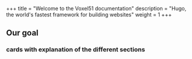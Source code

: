 +++
title = "Welcome to the Voxel51 documentation"
description = "Hugo, the world's fastest framework for building websites"
weight = 1
+++

## Our goal

### cards with explanation of the different sections
